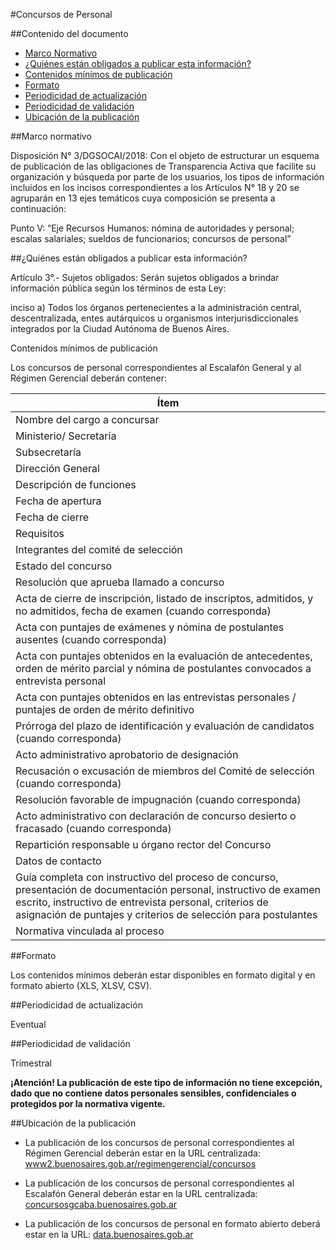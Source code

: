 #Concursos de Personal

##Contenido del documento

- [Marco Normativo](#marco-normativo)
- [¿Quiénes están obligados a publicar esta información?](#quienes-estan-obligados-a-publicar-esta-informacion)
- [Contenidos mínimos de publicación](#contenidos-mínimos-de-publicación)
- [Formato](#formato)
- [Periodicidad de actualización](#periodicidad-de-actualización)
- [Periodicidad de validación](#periodicidad-de-validación)
- [Ubicación de la publicación](#ubicación-de-la-publicación)


 
##Marco normativo

Disposición N° 3/DGSOCAI/2018: Con el objeto de estructurar un esquema de publicación de las obligaciones de Transparencia Activa que facilite su organización y búsqueda por parte de los usuarios, los tipos de información incluidos en los incisos correspondientes a los Artículos N° 18 y 20 se agruparán en 13 ejes temáticos cuya composición se presenta a continuación: 

Punto V: “Eje Recursos Humanos: nómina de autoridades y personal; escalas salariales; sueldos de funcionarios; concursos de personal”

##¿Quiénes están obligados a publicar esta información?

Artículo 3°.- Sujetos obligados: Serán sujetos obligados a brindar información pública según los términos de esta Ley:

inciso a) Todos los órganos pertenecientes a la administración central, descentralizada, entes autárquicos u organismos interjurisdiccionales integrados por la Ciudad Autónoma de Buenos Aires.

Contenidos mínimos de publicación

Los concursos de personal correspondientes al Escalafón General y al Régimen Gerencial deberán contener:

|	Ítem	|
|	------------- |
|	Nombre del cargo a concursar	|
|	Ministerio/ Secretaría	|
|	Subsecretaría	|
|	Dirección General	|
|	Descripción de funciones	|
|	Fecha de apertura	|
|	Fecha de cierre	|
|	Requisitos	|
|	Integrantes del comité de selección	|
|	Estado del concurso	|
|	Resolución que aprueba llamado a concurso	|
|	Acta de cierre de inscripción, listado de inscriptos, admitidos, y no admitidos, fecha de examen (cuando corresponda)	|
|	Acta con puntajes de exámenes y nómina de postulantes ausentes (cuando corresponda)	|
|	Acta con puntajes obtenidos en la evaluación de antecedentes, orden de mérito parcial y nómina de postulantes convocados a entrevista personal	|
|	Acta con puntajes obtenidos en las entrevistas personales / puntajes de orden de mérito definitivo	|
|	Prórroga del plazo de identificación y evaluación de candidatos (cuando corresponda)	|
|	Acto administrativo aprobatorio de designación	|
|	Recusación o excusación de miembros del Comité de selección (cuando corresponda)	|
|	Resolución favorable de impugnación (cuando corresponda)	|
|	Acto administrativo con declaración de concurso desierto o fracasado (cuando corresponda)	|
|	Repartición responsable u órgano rector del Concurso	|
|	Datos de contacto	|
|	Guía completa con instructivo del proceso de concurso, presentación de documentación personal, instructivo de examen escrito, instructivo de entrevista personal, criterios de asignación de puntajes y criterios de selección para postulantes	|
|	Normativa vinculada al proceso	|
 
##Formato

Los contenidos mínimos deberán estar disponibles en formato digital y en formato abierto (XLS, XLSV, CSV).

##Periodicidad de actualización

Eventual

##Periodicidad de validación

Trimestral

**¡Atención! La publicación de este tipo de información no tiene excepción, dado que no contiene datos personales sensibles, confidenciales o protegidos por la normativa vigente.**

##Ubicación de la publicación

- La publicación de los concursos de personal correspondientes al Régimen Gerencial deberán estar en la URL centralizada: [www2.buenosaires.gob.ar/regimengerencial/concursos](http://www2.buenosaires.gob.ar/regimengerencial/concursos)

- La publicación de los concursos de personal correspondientes al Escalafón General deberán estar en la URL centralizada: [concursosgcaba.buenosaires.gob.ar](https://concursosgcaba.buenosaires.gob.ar)

- La publicación de los concursos de personal en formato abierto deberá estar en la URL:
[data.buenosaires.gob.ar](http://data.buenosaires.gob.ar)

